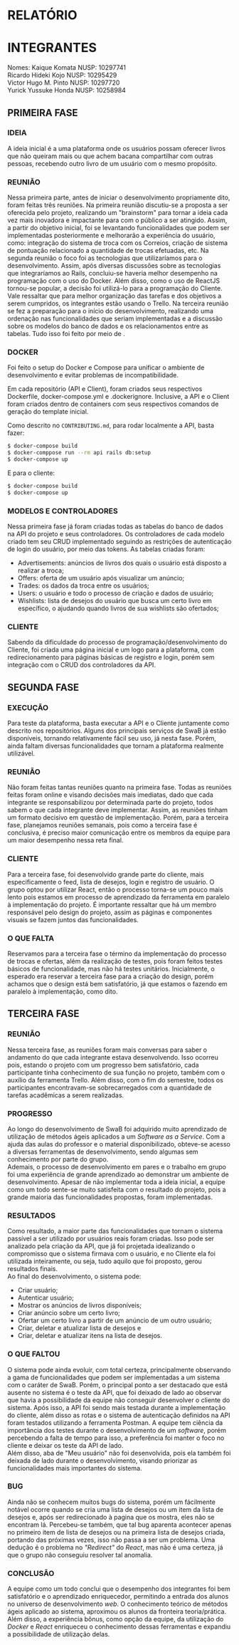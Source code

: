 # RELATÓRIO

# INTEGRANTES

Nomes:  Kaique Komata           NUSP: 10297741</br>
        Ricardo Hideki Kojo     NUSP: 10295429</br>
        Victor Hugo M. Pinto    NUSP: 10297720</br>
        Yurick Yussuke Honda    NUSP: 10258984</br>

## PRIMEIRA FASE

### IDEIA

A ideia inicial é a uma plataforma onde os usuários possam oferecer livros que não queiram mais ou que achem bacana compartilhar com outras pessoas, recebendo outro livro de um usuário com o mesmo propósito. 

### REUNIÃO

Nessa primeira parte, antes de iniciar o desenvolvimento propriamente dito, foram feitas três reuniões. 
Na primeira reunião discutiu-se a proposta a ser oferecida pelo projeto, realizando um "brainstorm" para tornar a ideia cada vez mais inovadora e impactante para com o público a ser atingido. Assim, a partir do objetivo inicial, foi se levantando funcionalidades que podem ser implementadas posteriormente e melhorarão a experiência do usuário, como: integração do sistema de troca com os Correios, criação de sistema de pontuação relacionado a quantidade de trocas efetuadas, etc.
Na segunda reunião o foco foi as tecnologias que utilizaríamos para o desenvolvimento. Assim, após diversas discussões sobre as tecnologias que integraríamos ao Rails, concluiu-se haveria melhor desempenho na programação com o uso do Docker. Além disso, como o uso de ReactJS tornou-se popular, a decisão foi utilizá-lo para a programação do Cliente. Vale ressaltar que para melhor organização das tarefas e dos objetivos a serem cumpridos, os integrantes estão usando o Trello.
Na terceira reunião se fez a preparação para o início do desenvolvimento, realizando uma ordenação nas funcionalidades que seriam implementadas e a discussão sobre os modelos do banco de dados e os relacionamentos entre as tabelas. Tudo isso foi feito por meio de .

### DOCKER

Foi feito o setup do Docker e Compose para unificar o ambiente de desenvolvimento e evitar problemas de incompatibilidade. 

Em cada repositório (API e Client), foram criados seus respectivos Dockerfile, docker-compose.yml e .dockerignore. Inclusive, a API e o Client foram criados dentro de containers com seus respectivos comandos de geração do template inicial.

Como descrito no `CONTRIBUTING.md`, para rodar localmente a API, basta fazer: 

```bash
$ docker-compose build
$ docker-comppose run --rm api rails db:setup
$ docker-compose up
```

E para o cliente:

```bash
$ docker-compose build
$ docker-compose up
```

### MODELOS E CONTROLADORES

Nessa primeira fase já foram criadas todas as tabelas do banco de dados na API do projeto e seus controladores. Os controladores de cada modelo criado tem seu CRUD implementado seguindo as restrições de autenticação de login do usuário, por meio das tokens.
As tabelas criadas foram: 
* Advertisements: anúncios de livros dos quais o usuário está disposto a realizar a troca;
* Offers: oferta de um usuário após visualizar um anúncio;
* Trades: os dados da troca entre os usuários;
* Users: o usuário e todo o processo de criação e dados de usuário;
* Wishlists: lista de desejos do usuário que busca um certo livro em específico, o ajudando quando livros de sua wishlists são ofertados;

### CLIENTE

Sabendo da dificuldade do processo de programação/desenvolvimento do Cliente, foi criada uma página inicial e um logo para a plataforma, com redirecionamento para páginas básicas de registro e login, porém sem integração com o CRUD dos controladores da API.

## SEGUNDA FASE

### EXECUÇÃO

Para teste da plataforma, basta executar a API e o Cliente juntamente como descrito nos repositórios. Alguns dos principais serviços de SwaB já estão disponíveis, tornando relativamente fácil seu uso, já nesta fase. Porém, ainda faltam diversas funcionalidades que tornam a plataforma realmente utilizável.

### REUNIÃO

Não foram feitas tantas reuniões quanto na primeira fase. Todas as reuniões feitas foram online e visando decisões mais imediatas, dado que cada integrante se responsabilizou por determinada parte do projeto, todos sabem o que cada integrante deve implementar. Assim, as reuniões tinham um formato decisivo em questão de implementação. Porém, para a terceira fase, planejamos reuniões semanais, pois como a terceira fase é conclusiva, é preciso maior comunicação entre os membros da equipe para um maior desempenho nessa reta final.

### CLIENTE

Para a terceira fase, foi desenvolvido grande parte do cliente, mais especificamente o feed, lista de desejos, login e registro de usuário. O grupo optou por utilizar React, então o processo torna-se um pouco mais lento pois estamos em processo de aprendizado da ferramenta em paralelo à implementação do projeto. É importante ressaltar que há um membro responsável pelo design do projeto, assim as páginas e componentes visuais se fazem juntos das funcionalidades.

### O QUE FALTA

Reservamos para a terceira fase o término da implementação do processo de trocas e ofertas, além da realização de testes, pois foram feitos testes básicos de funcionalidade, mas não há testes unitários. Inicialmente, o esperado era reservar a terceira fase para a criação do design, porém achamos que o design está bem satisfatório, já que estamos o fazendo em paralelo à implementação, como dito.

## TERCEIRA FASE

### REUNIÃO

Nessa terceira fase, as reuniões foram mais conversas para saber o andamento do que cada integrante estava desenvolvendo. Isso ocorreu pois, estando o projeto com um progresso bem satisfatório, cada participante tinha conhecimento de sua função no projeto, também com o auxílio da ferramenta Trello. Além disso, com o fim do semestre, todos os participantes encontravam-se sobrecarregados com a quantidade de tarefas acadêmicas a serem realizadas.

### PROGRESSO

Ao longo do desenvolvimento de SwaB foi adquirido muito aprendizado de utilização de métodos ágeis aplicados a um <i>Software as a Service</i>. Com a ajuda das aulas do professor e o material disponibilizado, obteve-se acesso a diversas ferramentas de desenvolvimento, sendo algumas sem conhecimento por parte do grupo. <br>
Ademais, o processo de desenvolvimento em pares e o trabalho em grupo foi uma experiência de grande aprendizado ao demonstrar um ambiente de desenvolvimento. Apesar de não implementar toda a ideia inicial, a equipe como um todo sente-se muito satisfeita com o resultado do projeto, pois a grande maioria das funcionalidades propostas, foram implementadas.

### RESULTADOS

Como resultado, a maior parte das funcionalidades que tornam o sistema passível a ser utilizado por usuários reais foram criadas. Isso pode ser analizado pela criação da API, que já foi projetada idealizando o compromisso que o sistema firmava com o usuário, e no Cliente ela foi utilizada inteiramente, ou seja, tudo aquilo que foi proposto, gerou resultados finais. <br>
Ao final do desenvolvimento, o sistema pode: <br>
* Criar usuário;
* Autenticar usuário;
* Mostrar os anúncios de livros disponíveis;
* Criar anúncio sobre um certo livro;
* Ofertar um certo livro a partir de um anúncio de um outro usuário;
* Criar, deletar e atualizar lista de desejos e
* Criar, deletar e atualizar itens na lista de desejos.

### O QUE FALTOU

O sistema pode ainda evoluir, com total certeza, principalmente observando a gama de funcionalidades que podem ser implementadas a um sistema com o caráter de SwaB. Porém, o principal ponto a ser destacado que está ausente no sistema é o teste da API, que foi deixado de lado ao observar que havia a possibilidade da equipe não conseguir desenvolver o cliente do sistema. Após isso, a API foi sendo mais testada durante a implementação do cliente, além disso as rotas e o sistema de autenticação definidos na API foram testados utilizando a ferramenta Postman. A equipe tem ciência da importância dos testes durante o desenvolvimento de um <i>software</i>, porém percebendo a falta de tempo para isso, a preferência foi manter o foco no cliente e deixar os teste da API de lado. <br>
Além disso, aba de "Meu usuário" não foi desenvolvida, pois ela também foi deixada de lado durante o desenvolvimento, visando priorizar as funcionalidades mais importantes do sistema.

### BUG

Ainda não se conhecem muitos bugs do sistema, porém um fácilmente notável ocorre quando se cria uma lista de desejos ou um item da lista de desejos e, após ser redirecionado à pagina que os mostra, eles não se encontram lá. Percebeu-se também, que tal bug aparenta acontecer apenas no primeiro item de lista de desejos ou na primeira lista de desejos criada, portando das próximas vezes, isso não passa a ser um problema. Uma dedução é o problema no <i>"Redirect"</i> do <i>React</i>, mas não é uma certeza, já que o grupo não conseguiu resolver tal anomalia.

### CONCLUSÃO

A equipe como um todo conclui que o desempenho dos integrantes foi bem satisfatório e o aprendizado enriquecedor, permitindo a entrada dos alunos no universo de desenvolvimento <i>web</i>. O conhecimento teórico de métodos ágeis aplicado ao sistema, aproximou os alunos da fronteira teoria/prática. Além disso, a experiência bônus, como opção da equipe, da utilização do <i>Docker</i> e <i>React</i> enriqueceu o conhecimento dessas ferramentas e expandiu a possibilidade de utilização delas.